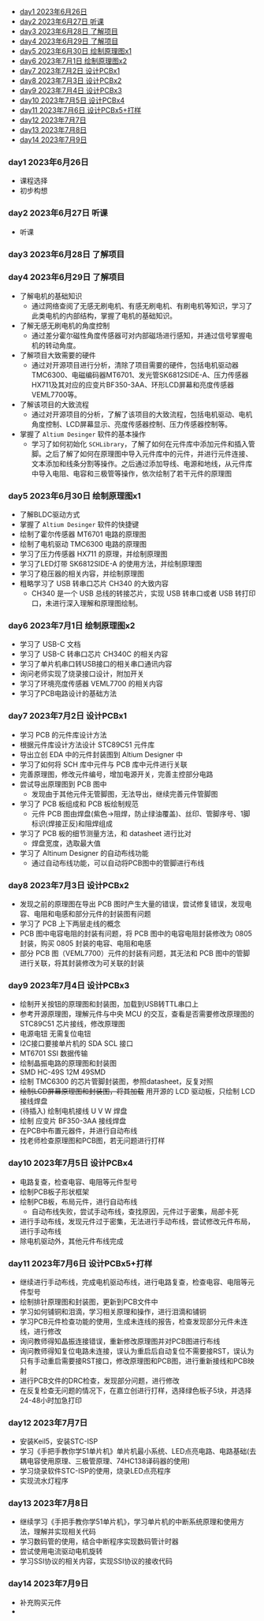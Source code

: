 
- [day1 2023年6月26日](#day1-2023年6月26日)
- [day2 2023年6月27日 听课](#day2-2023年6月27日-听课)
- [day3 2023年6月28日 了解项目](#day3-2023年6月28日-了解项目)
- [day4 2023年6月29日 了解项目](#day4-2023年6月29日-了解项目)
- [day5 2023年6月30日 绘制原理图x1](#day5-2023年6月30日-绘制原理图x1)
- [day6 2023年7月1日 绘制原理图x2](#day6-2023年7月1日-绘制原理图x2)
- [day7 2023年7月2日 设计PCBx1](#day7-2023年7月2日-设计pcbx1)
- [day8 2023年7月3日 设计PCBx2](#day8-2023年7月3日-设计pcbx2)
- [day9 2023年7月4日 设计PCBx3](#day9-2023年7月4日-设计pcbx3)
- [day10 2023年7月5日 设计PCBx4](#day10-2023年7月5日-设计pcbx4)
- [day11 2023年7月6日 设计PCBx5+打样](#day11-2023年7月6日-设计pcbx5打样)
- [day12 2023年7月7日](#day12-2023年7月7日)
- [day13 2023年7月8日](#day13-2023年7月8日)
- [day14 2023年7月9日](#day14-2023年7月9日)

### day1 2023年6月26日

- 课程选择
- 初步构想

### day2 2023年6月27日 听课

- 听课

### day3 2023年6月28日 了解项目

### day4 2023年6月29日 了解项目

- 了解电机的基础知识
  - 通过网络查阅了无感无刷电机、有感无刷电机、有刷电机等知识，学习了此类电机的内部结构，掌握了电机的基础知识。
- 了解无感无刷电机的角度控制
  - 通过差分霍尔磁性角度传感器可对内部磁场进行感知，并通过信号掌握电机的转动角度。
- 了解项目大致需要的硬件
  - 通过对开源项目进行分析，清除了项目需要的硬件，包括电机驱动器TMC6300、电磁编码器MT6701、发光管SK6812SIDE-A、压力传感器HX711及其对应的应变片BF350-3AA、环形LCD屏幕和亮度传感器VEML7700等。
- 了解该项目的大致流程
  - 通过对开源项目的分析，了解了该项目的大致流程，包括电机驱动、电机角度控制、LCD屏幕显示、亮度传感器控制、压力传感器控制等。
- 掌握了 `Altium Desinger` 软件的基本操作
  - 学习了如何初始化 `SCHLibrary`，了解了如何在元件库中添加元件和插入管脚。之后了解了如何在原理图中导入元件库中的元件，并进行元件连接、文本添加和线条分割等操作。之后通过添加导线、电源和地线，从元件库中导入电阻、电容和三极管等操作，依次绘制了若干元件的原理图

### day5 2023年6月30日 绘制原理图x1

- 了解BLDC驱动方式
- 掌握了 `Altium Desinger` 软件的快捷键
- 绘制了霍尔传感器 MT6701 电路的原理图
- 绘制了电机驱动 TMC6300 电路的原理图
- 学习了压力传感器 HX711 的原理，并绘制原理图
- 学习了LED灯带 SK6812SIDE-A 的使用方法，并绘制原理图
- 学习了稳压器的相关内容，并绘制原理图
- 粗略学习了 USB 转串口芯片 CH340 的大致内容
  - CH340 是一个 USB 总线的转接芯片，实现 USB 转串口或者 USB 转打印口，未进行深入理解和原理图绘制。

### day6 2023年7月1日 绘制原理图x2

- 学习了 USB-C 文档
- 学习了 USB-C 转串口芯片 CH340C 的相关内容
- 学习了单片机串口转USB接口的相关串口通讯内容
- 询问老师实现了烧录接口设计，附加开关
- 学习了环境亮度传感器 VEML7700 的相关内容
- 学习了PCB电路设计的基础方法

### day7 2023年7月2日 设计PCBx1

- 学习 PCB 的元件库设计方法
- 根据元件库设计方法设计 STC89C51 元件库
- 导出立创 EDA 中的元件封装图到 Altium Designer 中
- 学习了如何将 SCH 库中元件与 PCB 库中元件进行关联
- 完善原理图，修改元件编号，增加电源开关，完善主控部分电路
- 尝试导出原理图到 PCB 图中
  - 发现由于其他元件无管脚图，无法导出，继续完善元件管脚图
- 学习了 PCB 板组成和 PCB 板绘制规范
  - 元件 PCB 图由焊盘(紫色->阻焊，防止绿油覆盖)、丝印、管脚序号、1脚标识(焊接正反)和阻焊组成
- 学习了 PCB 板的细节测量方法，和 datasheet 进行比对
  - 焊盘宽度，选取最大值
- 学习了 Altinum Designer 的自动布线功能
  - 通过自动布线功能，可以自动将PCB图中的管脚进行布线

### day8 2023年7月3日 设计PCBx2

- 发现之前的原理图在导出 PCB 图时产生大量的错误，尝试修复错误，发现电容、电阻和电感和部分元件的封装图有问题
- 学习了 PCB 上下两层走线的概念
- PCB 图中电容电阻的封装有问题，将 PCB 图中的电容电阻封装修改为 0805 封装，购买 0805 封装的电容、电阻和电感
- 部分 PCB 图（VEML7700）元件的封装有问题，其无法和 PCB 图中的管脚进行关联，将其封装修改为可关联的封装

### day9 2023年7月4日 设计PCBx3

-  绘制开关按钮的原理图和封装图，加载到USB转TTL串口上
-  参考开源原理图，理解元件与中央 MCU 的交互，查看是否需要修改原理图的 STC89C51 芯片接线，修改原理图
  - 电源电钮 无需复位电钮
  - I2C接口要接单片机的 SDA SCL 接口
  - MT6701 SSI 数据传输
-  绘制晶振电路的原理图和封装图
  - SMD HC-49S 12M 49SMD
-  绘制 TMC6300 的芯片管脚封装图，参照datasheet，反复对照
-  ~~绘制LCD屏幕原理图和封装图，将其加载~~ 用开源的 LCD 驱动板，只绘制 LCD 接线焊盘
-  (待插入) 绘制电机接线 U V W 焊盘
-  绘制 应变片 BF350-3AA 接线焊盘
-  在PCB中布置元器件，并进行自动布线
-  找老师检查原理图和PCB图，若无问题进行打样

### day10 2023年7月5日 设计PCBx4

-  电路复查，检查电容、电阻等元件型号
-  绘制PCB板子形状框架
- 绘制PCB板，布局元件，进行自动布线
  - 自动布线失败，尝试手动布线，查找原因，元件过于密集，局部卡死
- 进行手动布线，发现元件过于密集，无法进行手动布线，尝试修改元件布局，进行手动布线
- 除电机驱动外，其他元件布线完成

### day11 2023年7月6日 设计PCBx5+打样

- 继续进行手动布线，完成电机驱动布线，进行电路复查，检查电容、电阻等元件型号
- 绘制排针原理图和封装图，更新到PCB文件中
- 学习如何铺铜和泪滴，学习相关原理和操作，进行泪滴和铺铜
- 学习PCB元件检查功能的使用，生成未连线的报告，检查发现部分元件未连线，进行修改
- 询问教师得知晶振连接错误，重新修改原理图并对PCB图进行布线
- 询问教师得知复位电路未连接，误认为重启后自动复位不需要接RST，误认为只有手动重启需要接RST接口，修改原理图和PCB图，进行重新接线和PCB映射
- 进行PCB文件的DRC检查，发现部分问题，进行修改
- 在反复检查无问题的情况下，在嘉立创进行打样，选择绿色板子5块，并选择24-48小时加急打印

### day12 2023年7月7日

- 安装Keil5，安装STC-ISP
- 学习《手把手教你学51单片机》单片机最小系统、LED点亮电路、电路基础(去耦电容使用原理、三极管原理、74HC138译码器的使用)
- 学习烧录软件STC-ISP的使用，烧录LED点亮程序
- 实现流水灯程序

### day13 2023年7月8日

- 继续学习《手把手教你学51单片机》，学习单片机的中断系统原理和使用方法，理解并实现相关代码
- 学习数码管的使用，结合中断程序实现数码管计时器
- 尝试使用电流驱动电机旋转
- 学习SSI协议的相关内容，实现SSI协议的接收代码

### day14 2023年7月9日

- 补充购买元件
- 
